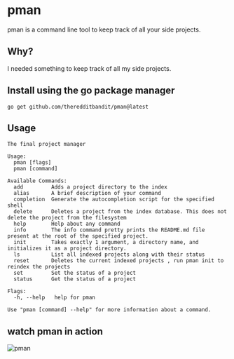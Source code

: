 # pman
pman is a command line tool to keep track of all your side projects.


## Why?
I needed something to keep track of all my side projects.

## Install using the go package manager

```
go get github.com/theredditbandit/pman@latest
```

## Usage 

```
The final project manager

Usage:
  pman [flags]
  pman [command]

Available Commands:
  add         Adds a project directory to the index
  alias       A brief description of your command
  completion  Generate the autocompletion script for the specified shell
  delete      Deletes a project from the index database. This does not delete the project from the filesystem
  help        Help about any command
  info        The info command pretty prints the README.md file present at the root of the specified project.
  init        Takes exactly 1 argument, a directory name, and initializes it as a project directory.
  ls          List all indexed projects along with their status
  reset       Deletes the current indexed projects , run pman init to reindex the projects
  set         Set the status of a project
  status      Get the status of a project

Flags:
  -h, --help   help for pman

Use "pman [command] --help" for more information about a command.
```

## watch pman in action
![pman](https://github.com/theredditbandit/pman/assets/85390033/eef01bbc-7a66-4183-8dbb-d237dcc52aff)
